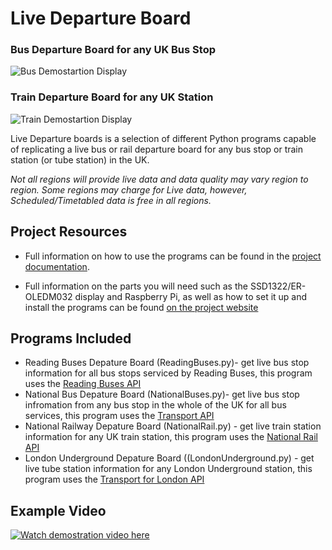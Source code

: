 # Live Departure Board 
### Bus Departure Board for any UK Bus Stop
![Bus Demostartion Display](https://jonathanfoot.com/Assets/DemoDisplay.gif)

### Train Departure Board for any UK Station
![Train Demostartion Display](https://jonathanfoot.com/Assets/TrainDemoDisplay.gif)


Live Departure boards is a selection of different Python programs capable of replicating a live bus or rail departure board for any bus stop or train station (or tube station) in the UK. 

*Not all regions will provide live data and data quality may vary region to region. Some regions may charge for Live data, however, Scheduled/Timetabled data is free in all regions.*

## Project Resources

* Full information on how to use the programs can be found in the 
[project documentation](https://jonathanfoot.com/Projects/DepartureBoard/). 

* Full information on the parts you will need such as the SSD1322/ER-OLEDM032 display and Raspberry Pi, as well as how to set it up and install the programs can be found 
[on the project website](https://departureboard.jonathanfoot.com/)

## Programs Included

* Reading Buses Depature Board (ReadingBuses.py)- get live bus stop information for all bus stops serviced by Reading Buses, this program uses the [Reading Buses API](http://rtl2.ods-live.co.uk/cms/apiservice)
* National Bus Depature Board (NationalBuses.py)- get live bus stop infromation from any bus stop in the whole of the UK for all bus services, this program uses the [Transport API](http://transportapi.com)
* National Railway Depature Board (NationalRail.py) - get live train station information for any UK train station, this program uses the [National Rail API](http://realtime.nationalrail.co.uk/OpenLDBWSRegistration/)
* London Underground Depature Board ((LondonUnderground.py) - get live tube station information for any London Underground station, this program uses the [Transport for London API](https://api-portal.tfl.gov.uk/login)


## Example Video
[![Watch demostration video here](https://img.youtube.com/vi/9egAmw3UAvU/0.jpg)](https://www.youtube.com/watch?v=9egAmw3UAvU)
